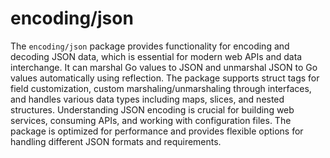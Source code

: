 # encoding/json

The `encoding/json` package provides functionality for encoding and decoding JSON data, which is essential for modern web APIs and data interchange. It can marshal Go values to JSON and unmarshal JSON to Go values automatically using reflection. The package supports struct tags for field customization, custom marshaling/unmarshaling through interfaces, and handles various data types including maps, slices, and nested structures. Understanding JSON encoding is crucial for building web services, consuming APIs, and working with configuration files. The package is optimized for performance and provides flexible options for handling different JSON formats and requirements. 